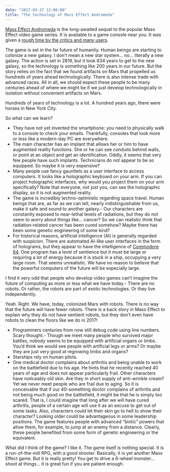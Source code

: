 ```yaml
---
date: "2017-03-27 12:00:00"
title: "The technology of Mass Effect Andromeda"
---
```




[Mass Effect Andromeda](https://www.amazon.com/Mass-Effect-Andromeda-PlayStation-4/dp/B01N00X3DH/) is the long-awaited sequel to the popular Mass Effect video game series. It is available to a game console near you. It was given a [rough time by the critics and many users](http://www.metacritic.com/game/playstation-4/mass-effect-andromeda).

The game is set in the far future of humanity. Human beings are starting to colonize a new galaxy. I don&rsquo;t mean a new star system&hellip; no&hellip; literally a new galaxy. The action is set in 2819, but it took 634 years to get to the new galaxy, so the technology is something like 200 years in our future. But the story relies on the fact that we found artifacts on Mars that propelled us hundreds of years ahead technologically. There is also intense trade with advanced races. All in all, we should expect these people to be many centuries ahead of where we might be if we just develop technologically in isolation without convenient artifacts on Mars.

Hundreds of years of technology is a lot. A hundred years ago, there were horses in New York City.

So what can we learn?

- They have not yet invented the smartphone: you need to physically walk to a console to check your emails. Thankfully, consoles that look more or less like a modern-day PC are everywhere.
- The main character has an implant that allows her or him to have augmented reality functions. She or he can see conduits behind walls, or point at an object and get an identification. Oddly, it seems that very few people have such implants. Technicians do not appear to be so equipped. So maybe it is very expensive?
- Many people use fancy gauntlets as a user interface to access computers. It looks like a holographic keyboard on your arm. If you can project holographic interfaces, why would you project them on your arm specifically? Note that everyone, not just you, can see the holographic display, so it is not augmented reality.
- The game is incredibly techno-optimistic regarding space travel. Human beings that are, as far as we can tell, nearly indistinguishable from us, make it safe and sound to another galaxy.- Our characters are constantly exposed to near-lethal levels of radiations, but they do not seem to worry about things like&hellip; cancer? So we can realistic think that radiation-related cancer has been cured somehow? Maybe there has been some genetic engineering of some kind?
- For historical reasons, artificial intelligence (AI) is generally regarded with suspicion. There are automated AI-like user interfaces in the form of holograms, but they appear to have the intelligence of [Commodore 64](https://en.wikipedia.org/wiki/Commodore_64). One program has a level of sentience but it must be large or requiring a lot of energy because it is stuck in a ship, occupying a very large room. That seems unrealistic. We have no reason to believe that the powerful computers of the future will be especially large.

I find it very odd that people who develop video games can&rsquo;t imagine the future of computing as more or less what we have today.- There are no robots. Or rather, the robots are part of exotic technologies. Or they live independently.

Yeah. Right. We have, today, colonized Mars with robots. There is no way that the future will have fewer robots. There is a back story in Mass Effect to explain why they do not have sentient robots, but they don&rsquo;t even have robots to clean the floors like we do in 2017!
- Programmers centuries from now still debug code using line numbers. Scary thought.- Though we meet many people who survived major battles, nobody seems to be equipped with artificial organs or limbs. You&rsquo;d think we would see people with artificial legs or arms? Or maybe they are just very good at regrowing limbs and organs?
- Starships rely on human pilots.
- One medical doctor complains about arthritis and being unable to work on the battlefield due to his age. He hints that he recently reached 40 years of age and does not appear particularly frail. Other characters have noticeably old skin. Are they in short supply of anti-wrinkle cream? Yet we never meet people who are frail due to aging. So it is conceivable that if our 40-something doctor complains of arthritis and not being much good on the battlefield, it might be that he is simply too scared. That is, I could imagine that long after we will have cured arthritis, people of a certain age will use it as an excuse to get out of some tasks. Also, characters could let their skin go to hell to show their character? Looking older could be advantageous in some leadership positions. The game features people with advanced &ldquo;biotic&rdquo; powers that allow them, for example, to jump at an enemy from a distance. Clearly, these people benefited from some form of genetic engineering or the equivalent.


What did I think of the game? I like it. The game itself is nothing special. It is a run-of-the-mill RPG, with a good shooter. Basically, it is yet another Mass Effect game. But it is really pretty! You get to drive a 6-wheel monster&hellip; shoot at things&hellip; it is great fun if you are patient enough.

